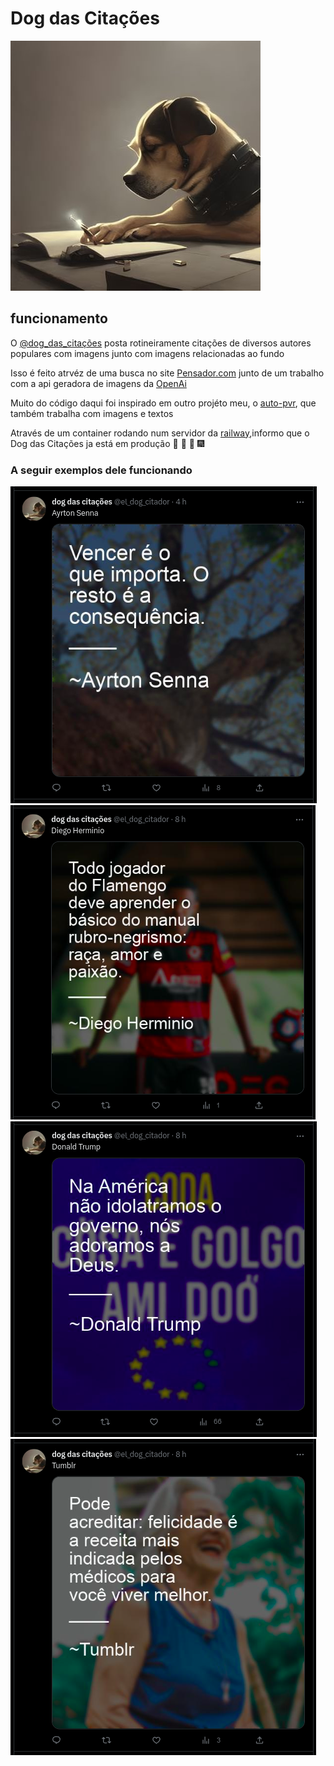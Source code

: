 # Dog das Citações

![profile image](./readmefiles/perfil-pic.jpg)

## funcionamento

O [@dog_das_citações](https://twitter.com/el_dog_citador) posta rotineiramente citações de diversos autores populares com imagens junto com imagens relacionadas ao fundo

Isso é feito atrvéz de uma busca no site [Pensador.com](https://www.pensador.com/) junto de um trabalho com a api geradora de imagens da [OpenAi](https://platform.openai.com/docs/guides/images/image-generation-beta)

Muito do código daqui foi inspirado em outro projéto meu, o [auto-pvr](https://github.com/luisArthurRodriguesDaSilva/auto-pvr), que também trabalha com imagens e textos

Através de um container rodando num servidor da [railway](https://railway.app/),informo que o Dog das Citações ja está em produção :rocket: :rocket: :tada: :fireworks:

### A seguir exemplos dele funcionando

![citação do Airton Senna](./readmefiles/senna-quote.png)
![citação do flamengo](./readmefiles/mengo-quote.png)
![citação do Trump](./readmefiles/Captura%20de%20tela%20de%202023-03-21%2019-46-00.png)
![citação do tumblr](./readmefiles/alegria-quote.png)
